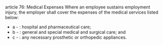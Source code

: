 article 76: Medical Expenses
Where an employee sustains employment injury, the employer shall cover the expenses of the medical services listed below:
<ul>
			<li>a - : hospital and pharmaceutical care;<ul>
			</ul></li>			<li>b - : general and special medical and surgical care; and<ul>
			</ul></li>			<li>c - : any necessary prosthetic or orthopedic appliances.<ul>
			</ul></li></ul>